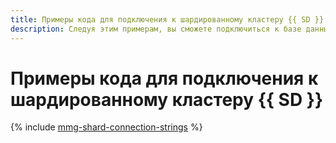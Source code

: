 ```yaml
---
title: Примеры кода для подключения к шардированному кластеру {{ SD }} в {{ mmg-full-name }}
description: Следуя этим примерам, вы сможете подключиться к базе данных в шардированном кластере {{ SD }} из кода вашего приложения.
---
```


# Примеры кода для подключения к шардированному кластеру {{ SD }}

{% include [mmg-shard-connection-strings](../../../_includes/mdb/mmg/shard-conn-strings.md) %}
